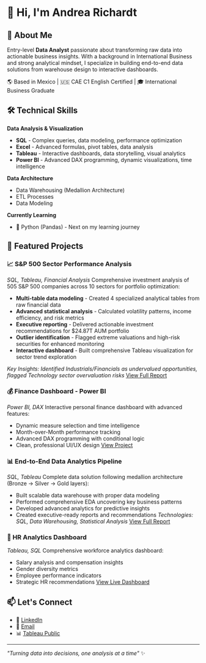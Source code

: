 # 👋 Hi, I'm Andrea Richardt

## 🎯 About Me
Entry-level **Data Analyst** passionate about transforming raw data into actionable business insights. With a background in International Business and strong analytical mindset, I specialize in building end-to-end data solutions from warehouse design to interactive dashboards.

🌎 Based in Mexico | 🇺🇸 CAE C1 English Certified | 🎓 International Business Graduate

## 🛠️ Technical Skills

**Data Analysis & Visualization**
* **SQL** - Complex queries, data modeling, performance optimization
* **Excel** - Advanced formulas, pivot tables, data analysis
* **Tableau** - Interactive dashboards, data storytelling, visual analytics
* **Power BI** - Advanced DAX programming, dynamic visualizations, time intelligence

**Data Architecture**
* Data Warehousing (Medallion Architecture)
* ETL Processes
* Data Modeling

**Currently Learning**
* 🐍 Python (Pandas) - Next on my learning journey

## 🚀 Featured Projects

### 📈 S&P 500 Sector Performance Analysis
*SQL, Tableau, Financial Analysis*
Comprehensive investment analysis of 505 S&P 500 companies across 10 sectors for portfolio optimization:
* **Multi-table data modeling** - Created 4 specialized analytical tables from raw financial data
* **Advanced statistical analysis** - Calculated volatility patterns, income efficiency, and risk metrics
* **Executive reporting** - Delivered actionable investment recommendations for $24.87T AUM portfolio
* **Outlier identification** - Flagged extreme valuations and high-risk securities for enhanced monitoring
* **Interactive dashboard** - Built comprehensive Tableau visualization for sector trend exploration

*Key Insights: Identified Industrials/Financials as undervalued opportunities, flagged Technology sector overvaluation risks*
[View Full Report](https://github.com/AndreaRichardt/sp500-sector-analysis.git)

### 💰 Finance Dashboard - Power BI
*Power BI, DAX*
Interactive personal finance dashboard with advanced features:
* Dynamic measure selection and time intelligence
* Month-over-Month performance tracking
* Advanced DAX programming with conditional logic
* Clean, professional UI/UX design
[View Project](https://github.com/AndreaRichardt/Finance-Power-BI-Dasboard.git)

### 📊 End-to-End Data Analytics Pipeline
*SQL, Tableau*
Complete data solution following medallion architecture (Bronze → Silver → Gold layers):
* Built scalable data warehouse with proper data modeling
* Performed comprehensive EDA uncovering key business patterns
* Developed advanced analytics for predictive insights
* Created executive-ready reports and recommendations
*Technologies: SQL, Data Warehousing, Statistical Analysis*
[View Full Report](https://github.com/AndreaRichardt/Warehouse-data-analytics.git)

### 👥 HR Analytics Dashboard
*Tableau, SQL*
Comprehensive workforce analytics dashboard:
* Salary analysis and compensation insights
* Gender diversity metrics
* Employee performance indicators
* Strategic HR recommendations
[View Live Dashboard](https://public.tableau.com/views/HRDashboard_17527668542800/HRResourcesOverview?:language=en-US&:sid=&:redirect=auth&:display_count=n&:origin=viz_share_link)

## 📫 Let's Connect

- 💼 [LinkedIn](www.linkedin.com/in/andrea-richardt-rios)
- 📧 [Email](andrearichardtrios@gmail.com.com)
- 📊 [Tableau Public](https://public.tableau.com/app/profile/andrea.richardt)

---

*"Turning data into decisions, one analysis at a time"* ✨

<!--
**yourusername/yourusername** is a ✨ _special_ ✨ repository because its `README.md` appears on your GitHub profile.
-->
